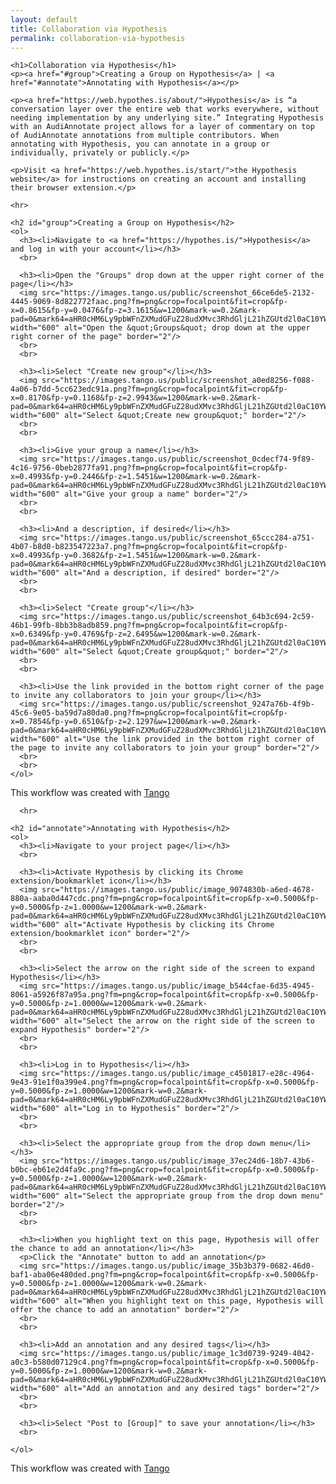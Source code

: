 ```yaml
---
layout: default
title: Collaboration via Hypothesis
permalink: collaboration-via-hypothesis
---
```

<!-- Add an essay or interpretive material below this line,
using HTML or markdown.  Do not modify this file above this line -->

<html>
  <body>
    
    <h1>Collaboration via Hypothesis</h1>
    <p><a href="#group">Creating a Group on Hypothesis</a> | <a href="#annotate">Annotating with Hypothesis</a></p>
    
    <p><a href="https://web.hypothes.is/about/">Hypothesis</a> is “a conversation layer over the entire web that works everywhere, without needing implementation by any underlying site.” Integrating Hypothesis with an AudiAnnotate project allows for a layer of commentary on top of AudiAnnotate annotations from multiple contributors. When annotating with Hypothesis, you can annotate in a group or individually, privately or publicly.</p>
    
    <p>Visit <a href="https://web.hypothes.is/start/">the Hypothesis website</a> for instructions on creating an account and installing their browser extension.</p>
   
    <hr>
    
    <h2 id="group">Creating a Group on Hypothesis</h2>
    <ol>
      <h3><li>Navigate to <a href="https://hypothes.is/">Hypothesis</a> and log in with your account</li></h3>
      <br>

      <h3><li>Open the "Groups" drop down at the upper right corner of the page</li></h3>
      <img src="https://images.tango.us/public/screenshot_66ce6de5-2132-4445-9069-8d822772faac.png?fm=png&crop=focalpoint&fit=crop&fp-x=0.8615&fp-y=0.0476&fp-z=3.1615&w=1200&mark-w=0.2&mark-pad=0&mark64=aHR0cHM6Ly9pbWFnZXMudGFuZ28udXMvc3RhdGljL21hZGUtd2l0aC10YW5nby13YXRlcm1hcmsucG5n&ar=2880%3A1472" width="600" alt="Open the &quot;Groups&quot; drop down at the upper right corner of the page" border="2"/>
      <br>
      <br>

      <h3><li>Select "Create new group"</li></h3>
      <img src="https://images.tango.us/public/screenshot_a0ed8256-f088-4a06-b7dd-5cc623edc91a.png?fm=png&crop=focalpoint&fit=crop&fp-x=0.8170&fp-y=0.1168&fp-z=2.9943&w=1200&mark-w=0.2&mark-pad=0&mark64=aHR0cHM6Ly9pbWFnZXMudGFuZ28udXMvc3RhdGljL21hZGUtd2l0aC10YW5nby13YXRlcm1hcmsucG5n&ar=2880%3A1472" width="600" alt="Select &quot;Create new group&quot;" border="2"/>
      <br>
      <br>

      <h3><li>Give your group a name</li></h3>
      <img src="https://images.tango.us/public/screenshot_0cdecf74-9f89-4c16-9756-0beb2877fa91.png?fm=png&crop=focalpoint&fit=crop&fp-x=0.4993&fp-y=0.2446&fp-z=1.5451&w=1200&mark-w=0.2&mark-pad=0&mark64=aHR0cHM6Ly9pbWFnZXMudGFuZ28udXMvc3RhdGljL21hZGUtd2l0aC10YW5nby13YXRlcm1hcmsucG5n&ar=2880%3A1472" width="600" alt="Give your group a name" border="2"/>
      <br>
      <br>

      <h3><li>And a description, if desired</li></h3>
      <img src="https://images.tango.us/public/screenshot_65ccc284-a751-4b07-b8d0-b823547223a7.png?fm=png&crop=focalpoint&fit=crop&fp-x=0.4993&fp-y=0.3682&fp-z=1.5451&w=1200&mark-w=0.2&mark-pad=0&mark64=aHR0cHM6Ly9pbWFnZXMudGFuZ28udXMvc3RhdGljL21hZGUtd2l0aC10YW5nby13YXRlcm1hcmsucG5n&ar=2880%3A1472" width="600" alt="And a description, if desired" border="2"/>
      <br>
      <br>

      <h3><li>Select "Create group"</li></h3>
      <img src="https://images.tango.us/public/screenshot_64b3c694-2c59-46b1-99fb-8bb3b8adb859.png?fm=png&crop=focalpoint&fit=crop&fp-x=0.6349&fp-y=0.4769&fp-z=2.6495&w=1200&mark-w=0.2&mark-pad=0&mark64=aHR0cHM6Ly9pbWFnZXMudGFuZ28udXMvc3RhdGljL21hZGUtd2l0aC10YW5nby13YXRlcm1hcmsucG5n&ar=2880%3A1472" width="600" alt="Select &quot;Create group&quot;" border="2"/>
      <br>
      <br>

      <h3><li>Use the link provided in the bottom right corner of the page to invite any collaborators to join your group</li></h3>
      <img src="https://images.tango.us/public/screenshot_9247a76b-4f9b-45c6-9e05-ba59d7a80da0.png?fm=png&crop=focalpoint&fit=crop&fp-x=0.7854&fp-y=0.6510&fp-z=2.1297&w=1200&mark-w=0.2&mark-pad=0&mark64=aHR0cHM6Ly9pbWFnZXMudGFuZ28udXMvc3RhdGljL21hZGUtd2l0aC10YW5nby13YXRlcm1hcmsucG5n&ar=2880%3A1472" width="600" alt="Use the link provided in the bottom right corner of the page to invite any collaborators to join your group" border="2"/>
      <br>
      <br>
    </ol>
    
<p>This workflow was created with <a href="https://app.tango.us/app/workflow/e74e576b-2faa-4261-9d38-f0ffee7b713c?utm_source=magicCopy&utm_medium=magicCopy&utm_campaign=workflow%20export%20links" target="_blank">Tango</a></p>
      
      <hr>
    
    <h2 id="annotate">Annotating with Hypothesis</h2>
    <ol>
      <h3><li>Navigate to your project page</li></h3>
      <br>
      
      <h3><li>Activate Hypothesis by clicking its Chrome extension/bookmarklet icon</li></h3>
      <img src="https://images.tango.us/public/image_9074830b-a6ed-4678-880a-aaba0d447cdc.png?fm=png&crop=focalpoint&fit=crop&fp-x=0.5000&fp-y=0.5000&fp-z=1.0000&w=1200&mark-w=0.2&mark-pad=0&mark64=aHR0cHM6Ly9pbWFnZXMudGFuZ28udXMvc3RhdGljL21hZGUtd2l0aC10YW5nby13YXRlcm1hcmsucG5n&ar=736%3A230" width="600" alt="Activate Hypothesis by clicking its Chrome extension/bookmarklet icon" border="2"/>
      <br>
      <br>

      <h3><li>Select the arrow on the right side of the screen to expand Hypothesis</li></h3>
      <img src="https://images.tango.us/public/image_b544cfae-6d35-4945-8061-a5926f87a95a.png?fm=png&crop=focalpoint&fit=crop&fp-x=0.5000&fp-y=0.5000&fp-z=1.0000&w=1200&mark-w=0.2&mark-pad=0&mark64=aHR0cHM6Ly9pbWFnZXMudGFuZ28udXMvc3RhdGljL21hZGUtd2l0aC10YW5nby13YXRlcm1hcmsucG5n&ar=714%3A350" width="600" alt="Select the arrow on the right side of the screen to expand Hypothesis" border="2"/>
      <br>
      <br>

      <h3><li>Log in to Hypothesis</li></h3>
      <img src="https://images.tango.us/public/image_c4501817-e28c-4964-9e43-91e1f0a399e4.png?fm=png&crop=focalpoint&fit=crop&fp-x=0.5000&fp-y=0.5000&fp-z=1.0000&w=1200&mark-w=0.2&mark-pad=0&mark64=aHR0cHM6Ly9pbWFnZXMudGFuZ28udXMvc3RhdGljL21hZGUtd2l0aC10YW5nby13YXRlcm1hcmsucG5n&ar=1344%3A732" width="600" alt="Log in to Hypothesis" border="2"/>
      <br>
      <br>
      
      <h3><li>Select the appropriate group from the drop down menu</li></h3>
      <img src="https://images.tango.us/public/image_37ec24d6-18b7-43b6-b0bc-eb61e2d4fa9c.png?fm=png&crop=focalpoint&fit=crop&fp-x=0.5000&fp-y=0.5000&fp-z=1.0000&w=1200&mark-w=0.2&mark-pad=0&mark64=aHR0cHM6Ly9pbWFnZXMudGFuZ28udXMvc3RhdGljL21hZGUtd2l0aC10YW5nby13YXRlcm1hcmsucG5n&ar=1306%3A726" width="600" alt="Select the appropriate group from the drop down menu" border="2"/>
      <br>
      <br>

      <h3><li>When you highlight text on this page, Hypothesis will offer the chance to add an annotation</li></h3>
      <p>Click the "Annotate" button to add an annotation</p>
      <img src="https://images.tango.us/public/image_35b3b379-0682-46d0-baf1-aba06e480ded.png?fm=png&crop=focalpoint&fit=crop&fp-x=0.5000&fp-y=0.5000&fp-z=1.0000&w=1200&mark-w=0.2&mark-pad=0&mark64=aHR0cHM6Ly9pbWFnZXMudGFuZ28udXMvc3RhdGljL21hZGUtd2l0aC10YW5nby13YXRlcm1hcmsucG5n&ar=806%3A548" width="600" alt="When you highlight text on this page, Hypothesis will offer the chance to add an annotation" border="2"/>
      <br>
      <br>

      <h3><li>Add an annotation and any desired tags</li></h3>
      <img src="https://images.tango.us/public/image_1c3d0739-9249-4042-a0c3-b580d07129c4.png?fm=png&crop=focalpoint&fit=crop&fp-x=0.5000&fp-y=0.5000&fp-z=1.0000&w=1200&mark-w=0.2&mark-pad=0&mark64=aHR0cHM6Ly9pbWFnZXMudGFuZ28udXMvc3RhdGljL21hZGUtd2l0aC10YW5nby13YXRlcm1hcmsucG5n&ar=2060%3A910" width="600" alt="Add an annotation and any desired tags" border="2"/>
      <br>
      <br>

      <h3><li>Select "Post to [Group]" to save your annotation</li></h3>
      <br>
      
    </ol>
<p>This workflow was created with <a href="https://app.tango.us/app/workflow/49d2c409-307b-4541-a917-925714684390?utm_source=magicCopy&utm_medium=magicCopy&utm_campaign=workflow%20export%20links" target="_blank">Tango</a></p>
    
  </body>
  </html>
